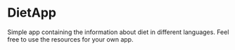 # DietApp

Simple app containing the information about diet in different languages. Feel free to use the resources for your own app. 
